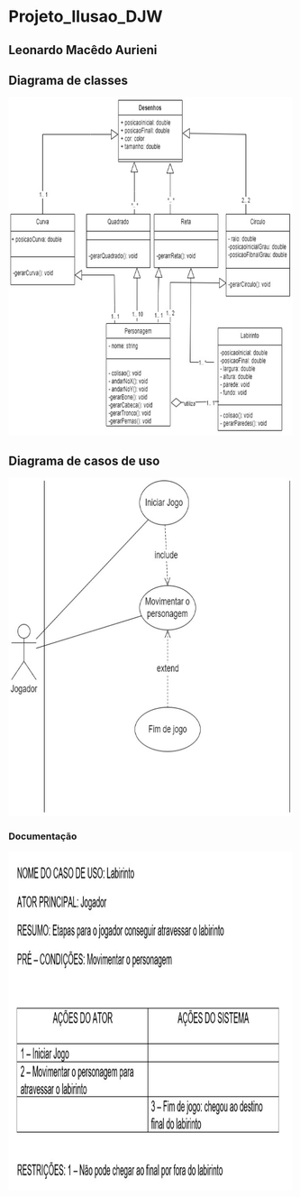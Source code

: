 # Projeto_Ilusao_DJW
## Leonardo Macêdo Aurieni<br>
## Diagrama de classes
<img src = "img/classe.jpg" width = "800px" height = "600px">
<h2>Diagrama de casos de uso</h2>
<img src = "img/uso.jpg" width = "800px" height = "600px">
<H3>Documentação</H3>
<img src = "img/documentacao.jpg" width = "800px" height = "600px">
